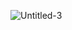 ![Untitled-3](https://github.com/KadirKARAKAS/MoneyMate/assets/121762822/99e5a407-5bf7-4f3b-8d8b-b0efbf8b8e1c)
